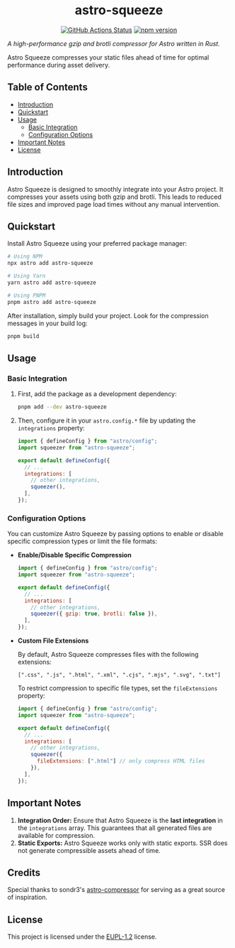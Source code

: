 <h1 align="center">astro-squeeze</h1>
<p align="center">
    <a href="https://github.com/altf02/astro-squeeze/actions"><img alt="GitHub Actions Status" src="https://github.com/altf02/astro-squeeze/workflows/CI/badge.svg" /></a>
    <a href="https://www.npmjs.com/package/astro-squeeze"><img src="https://img.shields.io/npm/v/astro-squeeze" alt="npm version"></a>
</p>

_A high-performance gzip and brotli compressor for Astro written in Rust._

Astro Squeeze compresses your static files ahead of time for optimal performance during asset delivery. 

## Table of Contents

- [Introduction](#introduction)
- [Quickstart](#quickstart)
- [Usage](#usage)
  - [Basic Integration](#basic-integration)
  - [Configuration Options](#configuration-options)
- [Important Notes](#important-notes)
- [License](#license)

## Introduction

Astro Squeeze is designed to smoothly integrate into your Astro project. It compresses your assets using both gzip and brotli. This leads to reduced file sizes and improved page load times without any manual intervention.

## Quickstart

Install Astro Squeeze using your preferred package manager:

```sh
# Using NPM
npx astro add astro-squeeze

# Using Yarn
yarn astro add astro-squeeze

# Using PNPM
pnpm astro add astro-squeeze
```

After installation, simply build your project. Look for the compression messages in your build log:

```sh
pnpm build
```

## Usage

### Basic Integration

1. First, add the package as a development dependency:

   ```sh
   pnpm add --dev astro-squeeze
   ```

2. Then, configure it in your ```astro.config.*``` file by updating the ```integrations``` property:

   ```js
   import { defineConfig } from "astro/config";
   import squeezer from "astro-squeeze";

   export default defineConfig({
     // ...
     integrations: [
       // other integrations,
       squeezer(),
     ],
   });
   ```

### Configuration Options

You can customize Astro Squeeze by passing options to enable or disable specific compression types or limit the file formats:

- **Enable/Disable Specific Compression**

  ```js
  import { defineConfig } from "astro/config";
  import squeezer from "astro-squeeze";

  export default defineConfig({
    // ...
    integrations: [
      // other integrations,
      squeezer({ gzip: true, brotli: false }),
    ],
  });
  ```

- **Custom File Extensions**

  By default, Astro Squeeze compresses files with the following extensions:

  ```
  [".css", ".js", ".html", ".xml", ".cjs", ".mjs", ".svg", ".txt"]
  ```

  To restrict compression to specific file types, set the ```fileExtensions``` property:

  ```js
  import { defineConfig } from "astro/config";
  import squeezer from "astro-squeeze";

  export default defineConfig({
    // ...
    integrations: [
      // other integrations,
      squeezer({
        fileExtensions: [".html"] // only compress HTML files
      }),
    ],
  });
  ```

## Important Notes

1. **Integration Order:** Ensure that Astro Squeeze is the **last integration** in the ```integrations``` array. This guarantees that all generated files are available for compression.
2. **Static Exports:** Astro Squeeze works only with static exports. SSR does not generate compressible assets ahead of time.

## Credits

Special thanks to sondr3's [astro-compressor](https://github.com/sondr3/astro-compressor) for serving as a great source of inspiration.

## License

This project is licensed under the [EUPL-1.2](LICENSE) license.